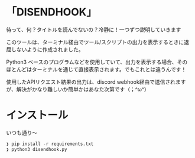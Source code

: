 # 「DISENDHOOK」

待って、何？タイトルを読んでないの？冷静に！一つずつ説明していきます

このツールは、ターミナル経由でツール/スクリプトの出力を表示するときに退屈しないように作成されました。

Python3 ベースのプログラムなどを使用していて、出力を表示する場合、そのほとんどはターミナルを通じて直接表示されます。でもこれとは違うんです！

使用したAPIリクエスト結果の出力は、discord webhook経由で送信されますが、解決がかなり難しいか簡単かはあなた次第です（⁠；⁠^⁠ω⁠^⁠）

# インストール 

いつも通り〜

```txt
❯ pip install -r requirements.txt 
❯ python3 disendhook.py
```

